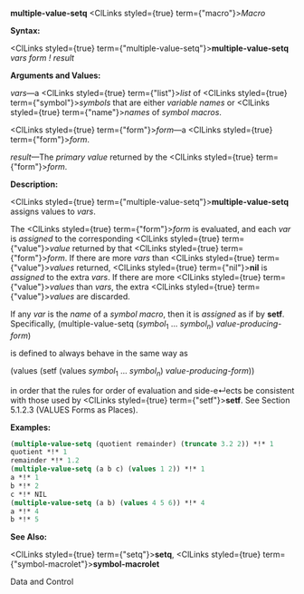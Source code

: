 **multiple-value-setq** <ClLinks styled={true} term={"macro"}><i>Macro</i></ClLinks> 



**Syntax:** 



<ClLinks styled={true} term={"multiple-value-setq"}><b>multiple-value-setq</b></ClLinks> *vars form ! result* 



**Arguments and Values:** 



*vars*—a <ClLinks styled={true} term={"list"}><i>list</i></ClLinks> of <ClLinks styled={true} term={"symbol"}><i>symbols</i></ClLinks> that are either *variable names* or <ClLinks styled={true} term={"name"}><i>names</i></ClLinks> of *symbol macros*. 



<ClLinks styled={true} term={"form"}><i>form</i></ClLinks>—a <ClLinks styled={true} term={"form"}><i>form</i></ClLinks>. 



*result*—The *primary value* returned by the <ClLinks styled={true} term={"form"}><i>form</i></ClLinks>. 



**Description:** 



<ClLinks styled={true} term={"multiple-value-setq"}><b>multiple-value-setq</b></ClLinks> assigns values to *vars*. 



The <ClLinks styled={true} term={"form"}><i>form</i></ClLinks> is evaluated, and each *var* is *assigned* to the corresponding <ClLinks styled={true} term={"value"}><i>value</i></ClLinks> returned by that <ClLinks styled={true} term={"form"}><i>form</i></ClLinks>. If there are more *vars* than <ClLinks styled={true} term={"value"}><i>values</i></ClLinks> returned, <ClLinks styled={true} term={"nil"}><b>nil</b></ClLinks> is *assigned* to the extra *vars*. If there are more <ClLinks styled={true} term={"value"}><i>values</i></ClLinks> than *vars*, the extra <ClLinks styled={true} term={"value"}><i>values</i></ClLinks> are discarded. 



If any <i>var</i> is the <i>name</i> of a <i>symbol macro</i>, then it is <i>assigned</i> as if by <b>setf</b>. Specifically, (multiple-value-setq (<i>symbol</i><sub>1</sub> ... <i>symbol<sub>n</sub></i>) <i>value-producing-form</i>) 



is defined to always behave in the same way as 



(values (setf (values <i>symbol</i><sub>1</sub> ... <i>symbol<sub>n</sub></i>) <i>value-producing-form</i>)) 



in order that the rules for order of evaluation and side-e↵ects be consistent with those used by <ClLinks styled={true} term={"setf"}><b>setf</b></ClLinks>. See Section 5.1.2.3 (VALUES Forms as Places). 



**Examples:**
```lisp
(multiple-value-setq (quotient remainder) (truncate 3.2 2)) *!* 1 
quotient *!* 1 
remainder *!* 1.2 
(multiple-value-setq (a b c) (values 1 2)) *!* 1 
a *!* 1 
b *!* 2 
c *!* NIL 
(multiple-value-setq (a b) (values 4 5 6)) *!* 4 
a *!* 4 
b *!* 5 
```
**See Also:** 



<ClLinks styled={true} term={"setq"}><b>setq</b></ClLinks>, <ClLinks styled={true} term={"symbol-macrolet"}><b>symbol-macrolet</b></ClLinks> 



Data and Control 



 



 




